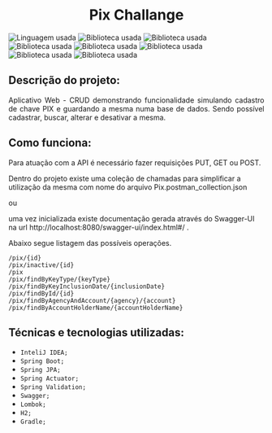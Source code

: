 <h1 align="center"> Pix Challange </h1>


![Linguagem usada](https://img.shields.io/badge/JAVA:-17-005100?style=for-the-badge)
![Biblioteca usada](https://img.shields.io/badge/Biblioteca:-Spring-3c0064?style=for-the-badge)
![Biblioteca usada](https://img.shields.io/badge/Biblioteca:-JPA-3c0064?style=for-the-badge)
![Biblioteca usada](https://img.shields.io/badge/Biblioteca:-Actuator-3c0064?style=for-the-badge)
![Biblioteca usada](https://img.shields.io/badge/Biblioteca:-Validation-3c0064?style=for-the-badge)
![Biblioteca usada](https://img.shields.io/badge/Biblioteca:-Swagger-3c0064?style=for-the-badge)
![Biblioteca usada](https://img.shields.io/badge/Biblioteca:-Lombok-3c0064?style=for-the-badge)
![Biblioteca usada](https://img.shields.io/badge/Biblioteca:-H2-3c0064?style=for-the-badge)


## Descrição do projeto:

<p align="justify">
Aplicativo Web - CRUD demonstrando funcionalidade simulando cadastro de chave PIX e guardando a mesma numa base de dados. Sendo possível cadastrar, buscar, alterar e desativar a mesma.

## Como funciona:

Para atuação com a API é necessário fazer requisições PUT, GET ou POST.
</p>
Dentro do projeto existe uma coleção de chamadas para simplificar a utilização da mesma com nome do arquivo Pix.postman_collection.json 
</p>
ou 
</p>
uma vez inicializada existe documentação gerada através do Swagger-UI na url http://localhost:8080/swagger-ui/index.html#/ .

Abaixo segue listagem das possíveis operações.
~~~
/pix/{id}
/pix/inactive/{id}
/pix
/pix/findByKeyType/{keyType}
/pix/findByKeyInclusionDate/{inclusionDate}
/pix/findById/{id}
/pix/findByAgencyAndAccount/{agency}/{account}
/pix/findByAccountHolderName/{accountHolderName}
~~~
</p>


## Técnicas e tecnologias utilizadas:

- ``InteliJ IDEA;``
- ``Spring Boot;``
- ``Spring JPA;``
- ``Spring Actuator;``
- ``Spring Validation;``
- ``Swagger;``
- ``Lombok;``
- ``H2;``
- ``Gradle;``
